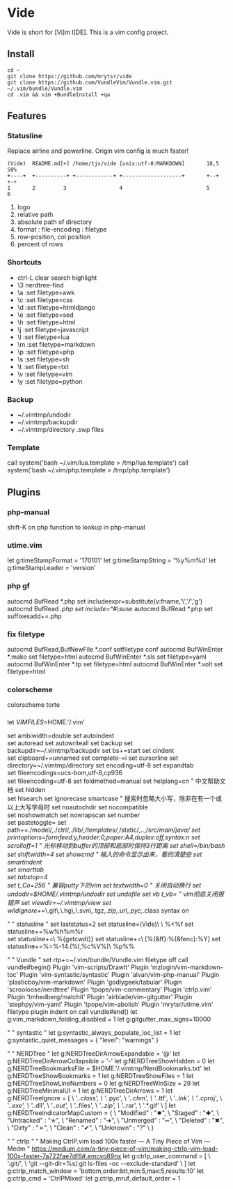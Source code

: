 # Vide

Vide is short for [Vi]m I[DE]. This is a vim config project.

## Install

    cd ~
    git clone https://github.com/mrytsr/vide
    git clone https://github.com/VundleVim/Vundle.vim.git ~/.vim/bundle/Vundle.vim
    cd .vim && vim +BundleInstall +qa

## Features

### Statusline

Replace airline and powerline.
Origin vim config is much faster!

    (Vide)  README.md[+] /home/tjx/vide [unix:utf-8:MARKDOWN]       18,5      50%
    +----+  +----------+ +------------+ +-------------------+       +--+      +-+
    1       2         3                 4                           5         6

1. logo
1. relative path
1. absolute path of directory
1. format : file-encoding : filetype
1. row-position, col position
1. percent of rows

### Shortcuts

- ctrl-L clear search highlight
- \3 nerdtree-find
- \a :set filetype=awk
- \c :set filetype=css
- \d :set filetype=htmldjango 
- \e :set filetype=sed
- \h :set filetype=html
- \j :set filetype=javascript 
- \l :set filetype=lua
- \m :set filetype=markdown
- \p :set filetype=php
- \s :set filetype=sh
- \t :set filetype=txt
- \v :set filetype=vim
- \y :set filetype=python

### Backup
- ~/.vimtmp/undodir
- ~/.vimtmp/backupdir
- ~/.vimtmp/directory .swp files

### Template
call system('bash ~/.vim/lua.template > /tmp/lua.template')
call system('bash ~/.vim/php.template > /tmp/php.template')

## Plugins

### php-manual

shift-K on php function to lookup in php-manual

### utime.vim

let g:timeStampFormat = '170101'
let g:timeStampString = '%y%m%d'
let g:timeStampLeader = 'version'


### php gf
autocmd BufRead *.php set includeexpr=substitute(v:fname,'\\\','/','g')
autocmd BufRead *.php set include=^#\s*use
autocmd BufRead *.php set suffixesadd+=.php


### fix filetype
autocmd BufRead,BufNewFile *.conf setfiletype conf
autocmd BufWinEnter *.mako set filetype=html
autocmd BufWinEnter *.sls set filetype=yaml
autocmd BufWinEnter *.tp set filetype=html
autocmd BufWinEnter *.volt set filetype=html

### colorscheme
colorscheme torte

### 
let $VIMFILES=$HOME.'/.vim'

set ambiwidth=double
set autoindent    
set autoread
set autowriteall
set backup
set backupdir=~/.vimtmp/backupdir
set bs+=start
set cindent       
set clipboard+=unnamed
set complete-=i
set cursorline
set directory=~/.vimtmp/directory
set encoding=utf-8
set expandtab  
set fileencodings=ucs-bom,utf-8,cp936       
set fileencoding=utf-8
set foldmethod=manual
set helplang=cn                             " 中文帮助文档
set hidden     
set hlsearch
set ignorecase smartcase                    " 搜索时忽略大小写，除非在有一个或以上大写字母时
set noautochdir
set nocompatible               
set noshowmatch
set nowrapscan
set number      
set pastetoggle=<F5>
set path+=./model/,./ctrl/,./lib/,*/templates/,*/static/,..,*/src/main/java/
set printoptions=formfeed:y,header:0,paper:A4,duplex:off,syntax:n
set scrolloff=1                             " 光标移动到buffer的顶部和底部时保持3行距离
set shell=/bin/bash
set shiftwidth=4
set showcmd                                 " 输入的命令显示出来，看的清楚些
set smartindent   
set smarttab     
set tabstop=4   
set t_Co=256                                " 兼容putty下的vim
set textwidth=0                             " 关闭自动换行
set undodir=$HOME/.vimtmp/undodir
set undofile 
set vb t_vb=                                " vim彻底关闭报错声
set viewdir=~/.vimtmp/view
set wildignore+=*\\.git\\*,*\\.hg\\*,*\\.svn\\*,*.tgz,*.zip,*.url,*.pyc,*.class
syntax on

"
" statusline
"
set laststatus=2
set statusline=(Vide)\ \ %<%f
set statusline+=%w%h%m%r                 
set statusline+=\ %{getcwd()}
set statusline+=\ [%{&ff}:%{&fenc}:%Y]
set statusline+=%=%-14.(%l,%c%V%)\ %p%%


"
" Vundle
"
set rtp+=~/.vim/bundle/Vundle.vim
filetype off
call vundle#begin()
Plugin 'vim-scripts/DrawIt'
Plugin 'mzlogin/vim-markdown-toc'
Plugin 'vim-syntastic/syntastic'
Plugin 'alvan/vim-php-manual'
Plugin 'plasticboy/vim-markdown'
Plugin 'godlygeek/tabular'
Plugin 'scrooloose/nerdtree'
Plugin 'tpope/vim-commentary'
Plugin 'ctrlp.vim'
Plugin 'tmhedberg/matchit'
Plugin 'airblade/vim-gitgutter'
Plugin 'stephpy/vim-yaml'
Plugin 'tpope/vim-abolish'
Plugin 'mrytsr/utime.vim'
filetype plugin indent on
call vundle#end()
let g:vim_markdown_folding_disabled = 1
let g:gitgutter_max_signs=10000

"
" syntastic
"
let g:syntastic_always_populate_loc_list = 1
let g:syntastic_quiet_messages = { "level": "warnings" }

"
" NERDTree
"
let g:NERDTreeDirArrowExpandable  = '@'
let g:NERDTreeDirArrowCollapsible = '-'
let g:NERDTreeShowHidden            = 0
let g:NERDTreeBookmarksFile         = $HOME.'/.vimtmp/NerdBookmarks.txt'
let g:NERDTreeShowBookmarks         = 1
let g:NERDTreeShowFiles             = 1
let g:NERDTreeShowLineNumbers       = 0
let g:NERDTreeWinSize               = 29
let g:NERDTreeMinimalUI             = 1
let g:NERDTreeDirArrows             = 1
let g:NERDTreeIgnore                = [
            \ '.*\.class', 
            \ '.*\.pyc', 
            \ '.*\.chm', 
            \ '.*\.ttf',
            \ '.*\.lnk',
            \ '.*\.cproj',
            \ '.*\.exe',
            \ '.*\.dll',
            \ '.*\.out',
            \ '.*\.files',
            \ '.*\.zip',
            \ '.*\.rar',
            \ '.*\.gif'
            \ ]
let g:NERDTreeIndicatorMapCustom = {
            \ "Modified"  : "✹",
            \ "Staged"    : "✚",
            \ "Untracked" : "✭",
            \ "Renamed"   : "➜",
            \ "Unmerged"  : "═",
            \ "Deleted"   : "✖",
            \ "Dirty"     : "✗",
            \ "Clean"     : "✔︎",
            \ "Unknown"   : "?" 
            \ }

"
" ctrlp
"
" Making CtrlP.vim load 100x faster — A Tiny Piece of Vim — Medm 
" https://medium.com/a-tiny-piece-of-vim/making-ctrlp-vim-load-100x-faster-7a722fae7df6#.emcvo89nx
let g:ctrlp_user_command = [
            \ '.git/', 
            \ 'git --git-dir=%s/.git ls-files -oc --exclude-standard'
            \ ]
let g:ctrlp_match_window       = 'bottom,order:btt,min:5,max:5,results:10'
let g:ctrlp_cmd                = 'CtrlPMixed'
let g:ctrlp_mruf_default_order = 1
